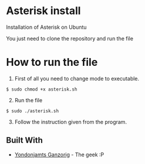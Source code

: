 # Asterisk install
Installation of Asterisk on Ubuntu

You just need to clone the repository and run the file

# How to run the file
1. First of all you need to change mode to executable.
```
$ sudo chmod +x asterisk.sh
```
2. Run the file
```
$ sudo ./asterisk.sh
```
3. Follow the instruction given from the program.

## Built With

* [Yondonjamts Ganzorig](https://www.facebook.com/yondonjamts.g) - The geek :P
